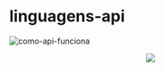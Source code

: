 # linguagens-api

![como-api-funciona](https://user-images.githubusercontent.com/65040481/180644627-09b02d8b-3783-40b7-bf5f-84db16dde5ae.jpg)
<p align="center">
<img src="http://img.shields.io/static/v1?label=STATUS&message=EM%20DESENVOLVIMENTO&color=GREEN&style=for-the-badge"/>
</p>
